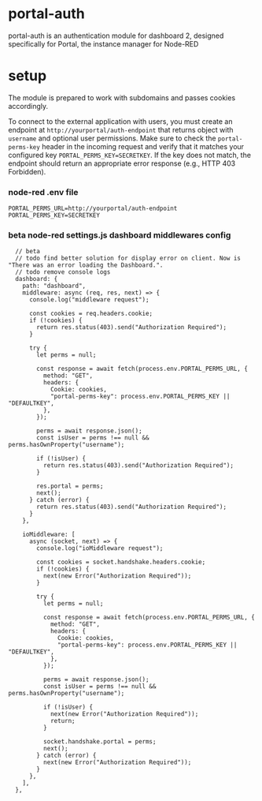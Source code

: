 # portal-auth

portal-auth is an authentication module for dashboard 2, 
designed specifically for Portal, the instance manager for Node-RED

# setup
The module is prepared to work with subdomains and passes cookies accordingly.

To connect to the external application with users, you must create an endpoint at `http://yourportal/auth-endpoint` that returns object with `username` and optional user permissions. Make sure to check the `portal-perms-key` header in the incoming request and verify that it matches your configured key `PORTAL_PERMS_KEY=SECRETKEY`. If the key does not match, the endpoint should return an appropriate error response (e.g., HTTP 403 Forbidden).

### node-red .env file
```
PORTAL_PERMS_URL=http://yourportal/auth-endpoint
PORTAL_PERMS_KEY=SECRETKEY
```

### beta node-red settings.js dashboard middlewares config
```
  // beta
  // todo find better solution for display error on client. Now is "There was an error loading the Dashboard.".
  // todo remove console logs
  dashboard: {
    path: "dashboard",
    middleware: async (req, res, next) => {
      console.log("middleware request");

      const cookies = req.headers.cookie;
      if (!cookies) {
        return res.status(403).send("Authorization Required");
      }

      try {
        let perms = null;

        const response = await fetch(process.env.PORTAL_PERMS_URL, {
          method: "GET",
          headers: {
            Cookie: cookies,
            "portal-perms-key": process.env.PORTAL_PERMS_KEY || "DEFAULTKEY",
          },
        });

        perms = await response.json();
        const isUser = perms !== null && perms.hasOwnProperty("username");

        if (!isUser) {
          return res.status(403).send("Authorization Required");
        }

        res.portal = perms;
        next();
      } catch (error) {
        return res.status(403).send("Authorization Required");
      }
    },

    ioMiddleware: [
      async (socket, next) => {
        console.log("ioMiddleware request");

        const cookies = socket.handshake.headers.cookie;
        if (!cookies) {
          next(new Error("Authorization Required"));
        }

        try {
          let perms = null;

          const response = await fetch(process.env.PORTAL_PERMS_URL, {
            method: "GET",
            headers: {
              Cookie: cookies,
              "portal-perms-key": process.env.PORTAL_PERMS_KEY || "DEFAULTKEY",
            },
          });

          perms = await response.json();
          const isUser = perms !== null && perms.hasOwnProperty("username");

          if (!isUser) {
            next(new Error("Authorization Required"));
            return;
          }

          socket.handshake.portal = perms;
          next();
        } catch (error) {
          next(new Error("Authorization Required"));
        }
      },
    ],
  },
```
